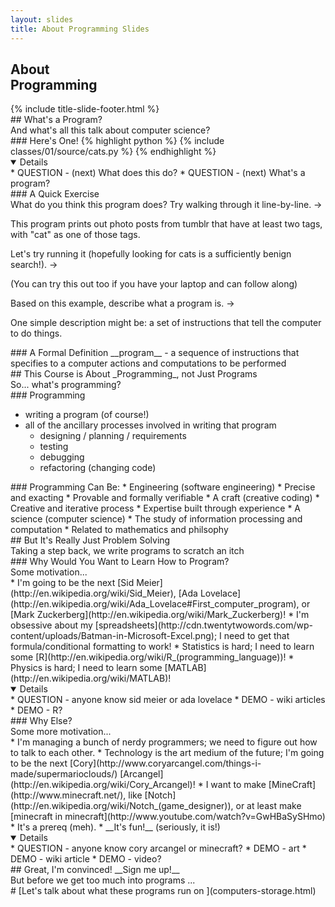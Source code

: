 ```yaml
---
layout: slides
title: About Programming Slides
---
```


<section markdown="block" class="title-slide">
<h1> About 
<br />
Programming
</h1>
{% include title-slide-footer.html %}
</section>

<section markdown="block">
## What's a Program?
<aside>And what's all this talk about computer science?</aside>
</section>

<section markdown="block">
### Here's One!
{% highlight python %}
{% include classes/01/source/cats.py %}
{% endhighlight %}
<details open markdown="block">
* QUESTION - (next) What does this do?
* QUESTION - (next) What's a program?
</details>
</section>

<section markdown="block">
### A Quick Exercise
<aside>
What do you think this program does?  Try walking through it line-by-line. &rarr;
</aside>
<div class="incremental" markdown="block">
<p>This program prints out photo posts from tumblr that have at least two tags, with "cat" as one of those tags.</p>
<aside>
Let's try running it (hopefully looking for cats is a sufficiently benign search!). &rarr;
</aside>
<p>(You can try this out too if you have your laptop and can follow along)</p>
<aside>
Based on this example, describe what a program is. &rarr;
</aside>
<p>One simple description might be: a set of instructions that tell the computer to do things.</p>
</div>
</section>

<section markdown="block">
### A Formal Definition
__program__ - a sequence of instructions that specifies to a computer actions and computations to be performed
</section>

<section markdown="block">
## This Course is About _Programming_, not Just Programs
<aside>So... what's programming?</aside>
</section>

<section markdown="block">
### Programming

* writing a program (of course!)
* all of the ancillary processes involved in writing that program
	* designing / planning / requirements
	* testing
	* debugging
	* refactoring (changing code) 
</section>

<section markdown="block">
### Programming Can Be:
* Engineering (software engineering)
	* Precise and exacting
	* Provable and formally verifiable
* A craft  (creative coding)
	* Creative and iterative process
	* Expertise built through experience
* A science (computer science)
	* The study of information processing and computation 
	* Related to mathematics and philsophy
</section>

<section markdown="block">
## But It's Really Just Problem Solving
<aside>Taking a step back, we write programs to scratch an itch</aside>
</section>

<section markdown="block">
### Why Would You Want to Learn How to Program?
<aside>
Some motivation...
</aside>
* I'm going to be the next [Sid Meier](http://en.wikipedia.org/wiki/Sid_Meier), [Ada Lovelace](http://en.wikipedia.org/wiki/Ada_Lovelace#First_computer_program), or [Mark Zuckerberg](http://en.wikipedia.org/wiki/Mark_Zuckerberg)!
* I'm obsessive about my [spreadsheets](http://cdn.twentytwowords.com/wp-content/uploads/Batman-in-Microsoft-Excel.png); I need to get that formula/conditional formatting to work! 
* Statistics is hard; I need to learn some [R](http://en.wikipedia.org/wiki/R_(programming_language))!
* Physics is hard; I need to learn some [MATLAB](http://en.wikipedia.org/wiki/MATLAB)!

<details open markdown="block">
* QUESTION - anyone know sid meier or ada lovelace
* DEMO - wiki articles
* DEMO - R?
</details>
</section>

<section markdown="block">
### Why Else?
<aside>
Some more motivation...
</aside>
* I'm managing a bunch of nerdy programmers; we need to figure out how to talk to each other.
* Technology is the art medium of the future; I'm going to be the next [Cory](http://www.coryarcangel.com/things-i-made/supermarioclouds/) [Arcangel](http://en.wikipedia.org/wiki/Cory_Arcangel)!
* I want to make [MineCraft](http://www.minecraft.net/), like [Notch](http://en.wikipedia.org/wiki/Notch_(game_designer)), or at least make [minecraft in minecraft](http://www.youtube.com/watch?v=GwHBaSySHmo) 
* It's a prereq (meh).
* __It's fun!__ (seriously, it is!)

<details open markdown="block">
* QUESTION - anyone know cory arcangel or minecraft?
* DEMO - art
* DEMO - wiki article
* DEMO - video?
</details>
</section>

<section markdown="block">
## Great, I'm convinced!  __Sign me up!__
<aside>
But before we get too much into programs ...
</aside>
</section>

<section markdown="block">
# [Let's talk about what these programs run on ](computers-storage.html)
</section>
